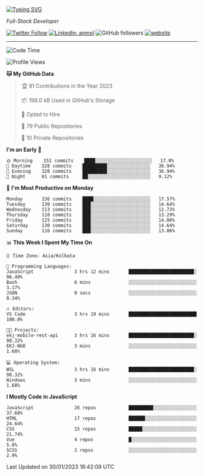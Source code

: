 [![Typing SVG](https://readme-typing-svg.herokuapp.com?lines=HI%2C+I'm+Tonal;I'm+a+Full+Stack+Developer)](https://git.io/typing-svg)

<p><em>Full-Stack Developer</em></p>

[![Twitter Follow](https://img.shields.io/twitter/follow/tonalmathew?style=flat)](https://twitter.com/intent/follow?screen_name=tonalmathew)
[![Linkedin: anmol](https://img.shields.io/badge/tonal-mathew?style=flat-square&logo=Linkedin&logoColor=white&link=https://www.linkedin.com/in/tonal-mathew/)](https://www.linkedin.com/in/tonal-mathew/)
![GitHub followers](https://img.shields.io/github/followers/tonalmathew?label=Follow&style=social)
[![website](https://img.shields.io/badge/Website-46a2f1.svg?&style=flat-square&logo=Google-Chrome&logoColor=white&link=http://tonalmathew.github.io/)](http://tonalmathew.github.io/)

---
<!--START_SECTION:waka-->
![Code Time](http://img.shields.io/badge/Code%20Time-900%20hrs%2018%20mins-blue)

![Profile Views](http://img.shields.io/badge/Profile%20Views-2-blue)

**🐱 My GitHub Data** 

> 🏆 81 Contributions in the Year 2023
 > 
> 📦 198.0 kB Used in GitHub's Storage 
 > 
> 💼 Opted to Hire
 > 
> 📜 79 Public Repositories 
 > 
> 🔑 10 Private Repositories  
 > 
**I'm an Early 🐤** 

```text
🌞 Morning    151 commits    ████░░░░░░░░░░░░░░░░░░░░░   17.0% 
🌆 Daytime    328 commits    █████████░░░░░░░░░░░░░░░░   36.94% 
🌃 Evening    328 commits    █████████░░░░░░░░░░░░░░░░   36.94% 
🌙 Night      81 commits     ██░░░░░░░░░░░░░░░░░░░░░░░   9.12%

```
📅 **I'm Most Productive on Monday** 

```text
Monday       156 commits    ████░░░░░░░░░░░░░░░░░░░░░   17.57% 
Tuesday      130 commits    ███░░░░░░░░░░░░░░░░░░░░░░   14.64% 
Wednesday    113 commits    ███░░░░░░░░░░░░░░░░░░░░░░   12.73% 
Thursday     118 commits    ███░░░░░░░░░░░░░░░░░░░░░░   13.29% 
Friday       125 commits    ███░░░░░░░░░░░░░░░░░░░░░░   14.08% 
Saturday     130 commits    ███░░░░░░░░░░░░░░░░░░░░░░   14.64% 
Sunday       116 commits    ███░░░░░░░░░░░░░░░░░░░░░░   13.06%

```


📊 **This Week I Spent My Time On** 

```text
⌚︎ Time Zone: Asia/Kolkata

💬 Programming Languages: 
JavaScript               3 hrs 12 mins       ████████████████████████░   96.49% 
Bash                     6 mins              ░░░░░░░░░░░░░░░░░░░░░░░░░   3.17% 
JSON                     0 secs              ░░░░░░░░░░░░░░░░░░░░░░░░░   0.34%

🔥 Editors: 
VS Code                  3 hrs 19 mins       █████████████████████████   100.0%

🐱‍💻 Projects: 
ekj-mobile-rest-api      3 hrs 16 mins       ████████████████████████░   98.32% 
EKJ-NGO                  3 mins              ░░░░░░░░░░░░░░░░░░░░░░░░░   1.68%

💻 Operating System: 
WSL                      3 hrs 16 mins       ████████████████████████░   98.32% 
Windows                  3 mins              ░░░░░░░░░░░░░░░░░░░░░░░░░   1.68%

```

**I Mostly Code in JavaScript** 

```text
JavaScript               26 repos            █████████░░░░░░░░░░░░░░░░   37.68% 
HTML                     17 repos            ██████░░░░░░░░░░░░░░░░░░░   24.64% 
CSS                      15 repos            █████░░░░░░░░░░░░░░░░░░░░   21.74% 
Vue                      4 repos             █░░░░░░░░░░░░░░░░░░░░░░░░   5.8% 
SCSS                     2 repos             ░░░░░░░░░░░░░░░░░░░░░░░░░   2.9%

```



 Last Updated on 30/01/2023 18:42:09 UTC
<!--END_SECTION:waka-->
